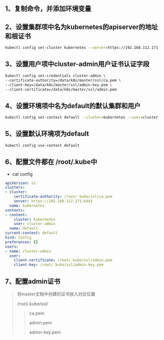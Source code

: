 ## 1、复制命令，并添加环境变量

## 2、设置集群项中名为kubernetes的apiserver的地址和根证书

```bash
kubectl config set-cluster kubernetes --server=https://192.168.112.171:6443 --certificate-authority=ca.pem
```

## 3、设置用户项中cluster-admin用户证书认证字段

```bash
kubectl config set-credentials cluster-admin \
--certificate-authority=/data/k8s/master/ssl/ca.pem \
--client-key=/data/k8s/master/ssl/admin-key.pem \
--client-certificate=/data/k8s/master/ssl/admin.pem
```

## 4、设置环境项中名为default的默认集群和用户

```bash
kubectl config set-context default --cluster=kubernetes --user=cluster-admin
```

## 5、设置默认环境项为default

```bash
kubectl config use-context default
```

## 6、配置文件都在 /root/.kube中

* cat config 
```yaml
apiVersion: v1
clusters:
- cluster:
    certificate-authority: /root/.kube/ssl/ca.pem
    server: https://192.168.112.171:6443
  name: kubernetes
contexts:
- context:
    cluster: kubernetes
    user: cluster-admin
  name: default
current-context: default
kind: Config
preferences: {}
users:
- name: cluster-admin
  user:
    client-certificate: /root/.kube/ssl/admin.pem
    client-key: /root/.kube/ssl/admin-key.pem
```

## 7、配置admin证书
>将master文档中创建的证书放入对应位置
>
>/root/.kube/ssl/
>>ca.pem
>>
>>admin.pem
>>
>>admin-key.pem
